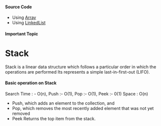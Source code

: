 #### Source Code 
  - Using [Array](https://github.com/senthil338/coding_interview/blob/master/CodingPractice/CodingPractice/DataStructure/Stack/StackImp.cs)
  - Using [LinkedList](https://github.com/senthil338/coding_interview/blob/master/CodingPractice/CodingPractice/DataStructure/Stack/Stack_LinkedList.cs)

#### Important Topic

# Stack

Stack is a linear data structure which follows a particular order in which the operations are performed
Its represents a simple last-in-first-out (LIFO).

#### Basic operation on Stack

Search Time : - O(n), Push :- O(1), Pop :- O(1), Peek :- 0(1)
Space : O(n)

   - Push, which adds an element to the collection, and
   - Pop, which removes the most recently added element that was not yet removed
   - Peek Returns the top item from the stack.







